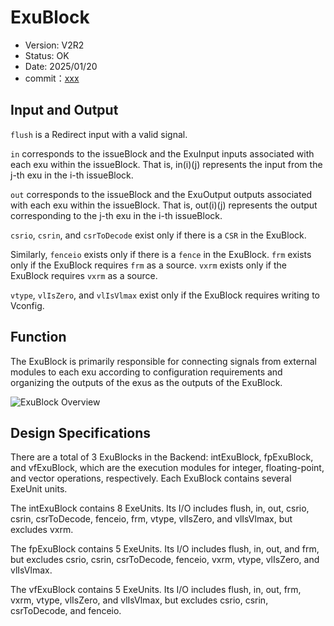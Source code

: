 # ExuBlock

- Version: V2R2
- Status: OK
- Date: 2025/01/20
- commit：[xxx](https://github.com/OpenXiangShan/XiangShan/tree/xxx)

## Input and Output

`flush` is a Redirect input with a valid signal.

`in` corresponds to the issueBlock and the ExuInput inputs associated with each
exu within the issueBlock. That is, in(i)(j) represents the input from the j-th
exu in the i-th issueBlock.

`out` corresponds to the issueBlock and the ExuOutput outputs associated with
each exu within the issueBlock. That is, out(i)(j) represents the output
corresponding to the j-th exu in the i-th issueBlock.

`csrio`, `csrin`, and `csrToDecode` exist only if there is a `CSR` in the
ExuBlock.

Similarly, `fenceio` exists only if there is a `fence` in the ExuBlock. `frm`
exists only if the ExuBlock requires `frm` as a source. `vxrm` exists only if
the ExuBlock requires `vxrm` as a source.

`vtype`, `vlIsZero`, and `vlIsVlmax` exist only if the ExuBlock requires writing
to Vconfig.

## Function

The ExuBlock is primarily responsible for connecting signals from external
modules to each exu according to configuration requirements and organizing the
outputs of the exus as the outputs of the ExuBlock.

![ExuBlock Overview](./figure/ExuBlock-Overview.svg)

## Design Specifications

There are a total of 3 ExuBlocks in the Backend: intExuBlock, fpExuBlock, and
vfExuBlock, which are the execution modules for integer, floating-point, and
vector operations, respectively. Each ExuBlock contains several ExeUnit units.

The intExuBlock contains 8 ExeUnits. Its I/O includes flush, in, out, csrio,
csrin, csrToDecode, fenceio, frm, vtype, vlIsZero, and vlIsVlmax, but excludes
vxrm.

The fpExuBlock contains 5 ExeUnits. Its I/O includes flush, in, out, and frm,
but excludes csrio, csrin, csrToDecode, fenceio, vxrm, vtype, vlIsZero, and
vlIsVlmax.

The vfExuBlock contains 5 ExeUnits. Its I/O includes flush, in, out, frm, vxrm,
vtype, vlIsZero, and vlIsVlmax, but excludes csrio, csrin, csrToDecode, and
fenceio.

